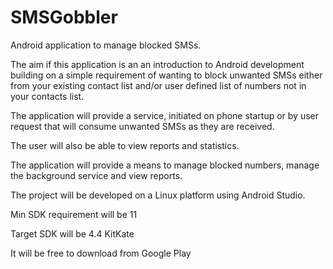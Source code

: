SMSGobbler
==========

Android application to manage blocked SMSs.

The aim if this application is an an introduction to Android development building on a simple requirement of wanting to block unwanted SMSs either from your existing contact list and/or user defined list of numbers not in your contacts list.

The application will provide a service, initiated on phone startup or by user request that will consume unwanted SMSs as they are received.

The user will also be able to view reports and statistics.

The application will provide a means to manage blocked numbers, manage the background service and view reports.

The project will be developed on a Linux platform using Android Studio.

Min SDK requirement will be 11

Target SDK will be 4.4 KitKate

It will be free to download from Google Play
